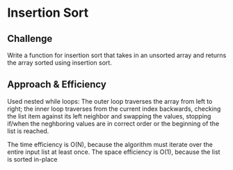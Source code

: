 # Insertion Sort

## Challenge
Write a function for insertion sort that takes in an unsorted array and returns the array sorted using insertion sort.

## Approach & Efficiency
Used nested while loops: The outer loop traverses the array from left to right; the inner loop traverses from the current index backwards, checking the list item against its left neighbor and swapping the values, stopping if/when the neghboring values are in correct order or the beginning of the list is reached. 

The time efficiency is O(N), because the algorithm must iterate over the entire input list at least once. The space efficiency is O(1), because the list is sorted in-place